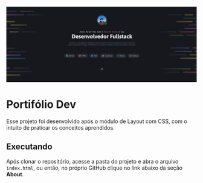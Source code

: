 ![Cover](./assets/images/portifolio-dev-example.png)

# Portifólio Dev

Esse projeto foi desenvolvido após o módulo de Layout com CSS, com o intuito de praticar os conceitos aprendidos.

## Executando

Após clonar o repositório, acesse a pasta do projeto e abra o arquivo `index.html`, ou então, no próprio GitHub clique no link abaixo da seção **About**.